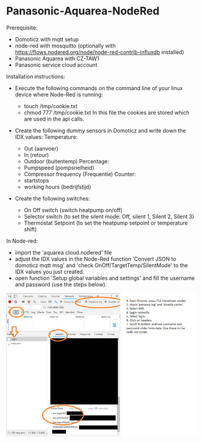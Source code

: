 # Panasonic-Aquarea-NodeRed

Prerequisite:
- Domoticz with mqtt setup
- node-red with mosquitto (optionally with https://flows.nodered.org/node/node-red-contrib-influxdb installed)
- Panasonic Aquarea with CZ-TAW1 
- Panasonic service cloud account



Installation instructions:
- Execute the following commands on the command line of your linux device where Node-Red is running:
  - touch /tmp/cookie.txt
  - chmod 777 /tmp/cookie.txt
  In this file the cookies are stored which are used in the api calls. 

- Create the following dummy sensors in Domoticz and write down the IDX values:
  Temperature:
  - Out (aanvoer)
  - In (retour)
  - Outdoor (buitentemp)
  Percentage:
  - Pumpspeed (pompsnelheid)
  - Compressor frequency (Frequentie)
  Counter:
  - startstops 
  - working hours (bedrijfstijd)
  
- Create the following switches:
  - On Off switch (switch heatpump on/off)
  - Selector switch (to set the silent mode: Off, silent 1, Silent 2, Silent 3)
  - Thermostat Setpoint (to set the heatpump setpoint or temperature shift)

In Node-red:
- import the 'aquarea cloud.nodered' file 
- adjust the IDX values in the Node-Red function 'Convert JSON to domoticz mqtt msg' and 'check OnOff/TargetTemp/SilentMode' to the IDX values you just created.
- open function 'Setup global variables and settings' and fill the username and password (use the steps below).

<img src="how to get password.png" />
